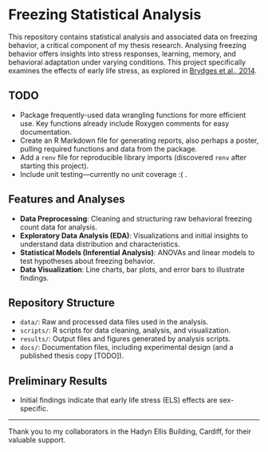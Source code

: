
# Freezing Statistical Analysis

This repository contains statistical analysis and associated data on freezing behavior, a critical component of my thesis research. Analysing freezing behavior offers insights into stress responses, learning, memory, and behavioral adaptation under varying conditions. This project specifically examines the effects of early life stress, as explored in [Brydges et al., 2014](https://onlinelibrary.wiley.com/doi/full/10.1002/hipo.22259).

## TODO
- Package frequently-used data wrangling functions for more efficient use. Key functions already include Roxygen comments for easy documentation.
- Create an R Markdown file for generating reports, also perhaps a poster, pulling required functions and data from the package.
- Add a `renv` file for reproducible library imports (discovered `renv` after starting this project).
- Include unit testing—currently no unit coverage :( .

## Features and Analyses
- **Data Preprocessing**: Cleaning and structuring raw behavioral freezing count data for analysis.
- **Exploratory Data Analysis (EDA)**: Visualizations and initial insights to understand data distribution and characteristics.
- **Statistical Models (Inferential Analysis)**: ANOVAs and linear models to test hypotheses about freezing behavior.
- **Data Visualization**: Line charts, bar plots, and error bars to illustrate findings.

## Repository Structure
- `data/`: Raw and processed data files used in the analysis.
- `scripts/`: R scripts for data cleaning, analysis, and visualization.
- `results/`: Output files and figures generated by analysis scripts.
- `docs/`: Documentation files, including experimental design (and a published thesis copy [TODO]).

## Preliminary Results
- Initial findings indicate that early life stress (ELS) effects are sex-specific.

---

Thank you to my collaborators in the Hadyn Ellis Building, Cardiff, for their valuable support.

